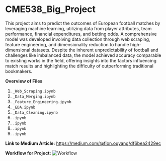 # CME538_Big_Project

This project aims to predict the outcomes of European football matches by leveraging machine learning, utilizing data from player attributes, team performance, financial expenditures, and betting odds. A comprehensive model was developed involving data collection through web scraping, feature engineering, and dimensionality reduction to handle high-dimensional datasets. Despite the inherent unpredictability of football and challenges like imbalanced data, the model achieved accuracy comparable to existing works in the field, offering insights into the factors influencing match results and highlighting the difficulty of outperforming traditional bookmakers.

**Overview of Files**
1. ```_Web_Scraping.ipynb```
2. ```_Data_Merging.ipynb```
3. ```_Feature_Engineering.ipynb```
4. ```_EDA.ipynb```
5. ```_Data_Cleaning.ipynb```
6. ```.ipynb```
7. ```.ipynb```
8. ```.ipynb```
9. ```.ipynb```

**Link to Medium Article:**
https://medium.com/@fion.ouyang/df6bea2429ec

**Workflow for Project:** 
![Workflow](https://github.com/user-attachments/assets/b99db388-d4fa-45b5-a167-00cd67ee582a)
